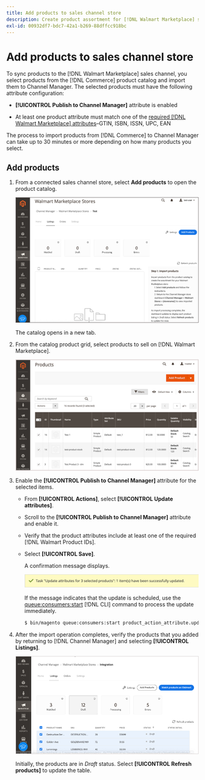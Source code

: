 ```yaml
---
title: Add products to sales channel store
description: Create product assortment for [!DNL Walmart Marketplace] sales by adding products from the catalog to the sales channel
exl-id: 00932df7-bdc7-42a1-b269-88dffcc918bc
---
```


# Add products to sales channel store

To sync products to the [!DNL Walmart Marketplace] sales channel, you select products from the [!DNL Commerce] product catalog and import them to Channel Manager. The selected products must have the following attribute configuration:

- **[!UICONTROL Publish to Channel Manager]** attribute is enabled

- At least one product attribute must match one of the [required [!DNL Walmart Marketplace] attributes](map-catalog-attributes.md)–GTIN, ISBN, ISSN, UPC, EAN

The process to import products from [!DNL Commerce] to Channel Manager can take up to 30 minutes or more depending on how many products you select.

## Add products

1. From a connected sales channel store, select **Add products** to open the product catalog.
   
   ![Add products to sales channel store](assets/add-initial-products-to-connected-channel.png)

   The catalog opens in a new tab.

1. From the catalog product grid, select products to sell on [!DNL Walmart Marketplace].

   ![Send products to the sales channel store](assets/select-products-from-catalog.png)

1. Enable the **[!UICONTROL Publish to Channel Manager]** attribute for the selected items.

   - From **[!UICONTROL Actions]**, select **[!UICONTROL Update attributes]**.

   - Scroll to the **[!UICONTROL Publish to Channel Manager]** attribute and enable it.

   - Verify that the product attributes include at least one of the required [!DNL Walmart Product IDs].

   - Select **[!UICONTROL Save]**.

     A confirmation message displays.

     ![Product import from catalog to sales channel confirmation message](assets/product-import-from-catalog-confirmation.png)

     If the message indicates that the update is scheduled, use the [queue:consumers:start](https://devdocs.magento.com/guides/v2.4/config-guide/cli/config-cli-subcommands-queue.html) [!DNL CLI] command to process the update immediately.

     ```bash
     $ bin/magento queue:consumers:start product_action_attribute.update
     ``` 

1. After the import operation completes, verify the products that you added by returning to [!DNL Channel Manager] and selecting **[!UICONTROL Listings]**.

   ![Products imported to connected sales channel](assets/products-in-marketplace-sales-channel.png)

   Initially, the products are in *Draft* status. Select **[!UICONTROL Refresh products]** to update the table.
   
